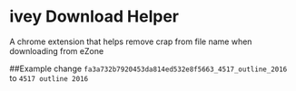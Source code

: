 # ivey Download Helper
A chrome extension that helps remove crap from file name when downloading from eZone

##Example
change
`fa3a732b7920453da814ed532e8f5663_4517_outline_2016` to `4517 outline 2016`
